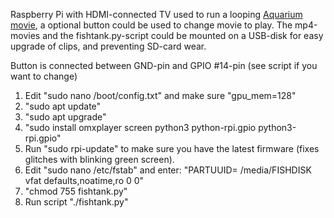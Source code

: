 Raspberry Pi with HDMI-connected TV used to run a looping [Aquarium movie](https://www.uscenes.com/download/aquarium-video/), a optional button could be used to change movie to play.
The mp4-movies and the fishtank.py-script could be mounted on a USB-disk for easy upgrade of clips, and preventing SD-card wear.

Button is connected between GND-pin and GPIO #14-pin (see script if you want to change)

1. Edit "sudo nano /boot/config.txt" and make sure "gpu_mem=128"
2. "sudo apt update"
3. "sudo apt upgrade"
4. "sudo install omxplayer screen python3 python-rpi.gpio python3-rpi.gpio"
5. Run "sudo rpi-update" to make sure you have the latest firmware (fixes glitches with blinking green screen).
6. Edit "sudo nano /etc/fstab" and enter:
"PARTUUID=<id of USB-drive>  /media/FISHDISK vfat    defaults,noatime,ro  0       0"
7. "chmod 755 fishtank.py"
8. Run script "./fishtank.py"
